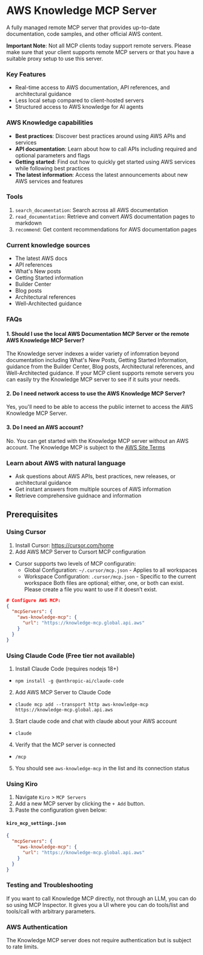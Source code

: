 # AWS Knowledge MCP Server

A fully managed remote MCP server that provides up-to-date documentation, code samples, and other official AWS content.

**Important Note**: Not all MCP clients today support remote servers. Please make sure that your client supports remote MCP servers or that you have a suitable proxy setup to use this server.

### Key Features
- Real-time access to AWS documentation, API references, and architectural guidance
- Less local setup compared to client-hosted servers
- Structured access to AWS knowledge for AI agents

### AWS Knowledge capabilities
- **Best practices**: Discover best practices around using AWS APIs and services
- **API documentation**: Learn about how to call APIs including required and optional parameters and flags
- **Getting started**: Find out how to quickly get started using AWS services while following best practices
- **The latest information**: Access the latest announcements about new AWS services and features

### Tools
1. `search_documentation`: Search across all AWS documentation
2. `read_documentation`: Retrieve and convert AWS documentation pages to markdown
3. `recommend`: Get content recommendations for AWS documentation pages

### Current knowledge sources
- The latest AWS docs
- API references
- What's New posts
- Getting Started information
- Builder Center
- Blog posts
- Architectural references
- Well-Architected guidance

### FAQs
#### 1. Should I use the local AWS Documentation MCP Server or the remote AWS Knowledge MCP Server?

The Knowledge server indexes a wider variety of infomration beyond documentation including What's New Posts, Getting Started Information, guidance from the Builder Center, Blog posts, Architectural references, and Well-Architected guidance. If your MCP client supports remote servers you can easily try the Knowledge MCP server to see if it suits your needs.

#### 2. Do I need network access to use the AWS Knowledge MCP Server?
Yes, you'll need to be able to access the public internet to access the AWS Knowledge MCP Server.

#### 3. Do I need an AWS account?
No. You can get started with the Knowledge MCP server without an AWS account. The Knowledge MCP is subject to the [AWS Site Terms](https://aws.amazon.com/terms/)

### Learn about AWS with natural language

- Ask questions about AWS APIs, best practices, new releases, or architectural guidance
- Get instant answers from multiple sources of AWS information
- Retrieve comprehensive guidnace and information

## Prerequisites

### Using Cursor
1. Install Cursor: https://cursor.com/home
2. Add AWS MCP Server to Cursort MCP configuration
  - Cursor supports two levels of MCP configuratin:
    - Global Configuration: `~/.cursor/mcp.json` - Applies to all workspaces
    - Workspace Configuration: `.cursor/mcp.json` - Specific to the current workspace
    Both files are optional; either, one, or both can exist. Please create a file you want to use if it doesn’t exist.

```json
# Configure AWS MCP:
{
  "mcpServers": {
    "aws-knowledge-mcp": {
      "url": "https://knowledge-mcp.global.api.aws"
    }
  }
}
```

###  Using Claude Code (Free tier not available)
1. Install Claude Code (requires nodejs 18+)
  - `npm install -g @anthropic-ai/claude-code`
2. Add AWS MCP Server to Claude Code
  - `claude mcp add --transport http aws-knowledge-mcp https://knowledge-mcp.global.api.aws`
3. Start claude code and chat with claude about your AWS account
  - `claude`
4. Verify that the MCP server is connected
  - `/mcp`
5. You should see `aws-knowledge-mcp` in the list and its connection status

### Using Kiro
1. Navigate `Kiro` > `MCP Servers`
2. Add a new MCP server by clicking the `+ Add` button.
3. Paste the configuration given below:

#### `kiro_mcp_settings.json`

```json
{
  "mcpServers": {
    "aws-knowledge-mcp": {
      "url": "https://knowledge-mcp.global.api.aws"
    }
  }
}
```

### Testing and Troubleshooting
If you want to call Knowledge MCP directly, not through an LLM, you can do so using MCP Inspector. It gives you a UI where you can do tools/list and tools/call with arbitrary parameters.

### AWS Authentication

The Knowledge MCP server does not require authentication but is subject to rate limits.
